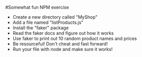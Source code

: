 #Somewhat fun NPM exercise

* Create a new directory called "MyShop"
* Add a file named "listProducts.js"
* Install the "faker" package
* Read the faker docs and figure out how it works
* Use faker to print out 10 random product names and prices
* Be resourceful! Don't cheat and fast forward!
* Run your file with node and make sure it works!